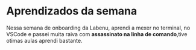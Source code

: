 # Aprendizados da semana
Nessa semana de onboarding da Labenu, aprendi a mexer no terminal, 
no VSCode e passei muita raiva com **assassinato na linha de comando**,tive otimas aulas aprendi bastante.